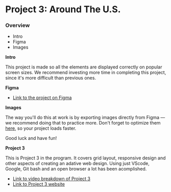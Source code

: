 # Project 3: Around The U.S.

### Overview

- Intro
- Figma
- Images

**Intro**

This project is made so all the elements are displayed correctly on popular screen sizes. We recommend investing more time in completing this project, since it's more difficult than previous ones.

**Figma**

- [Link to the project on Figma](https://www.figma.com/file/ii4xxsJ0ghevUOcssTlHZv/Sprint-3%3A-Around-the-US?node-id=0%3A1)

**Images**

The way you'll do this at work is by exporting images directly from Figma — we recommend doing that to practice more. Don't forget to optimize them [here](https://tinypng.com/), so your project loads faster.

Good luck and have fun!

**Project 3**

This is Project 3 in the program. It covers grid layout, responsive design and other aspects of creating an adative web design. Using just VScode, Google, Git bash and an open browser a lot has been acomplished.
- [Link to video breakdown of Project 3](https://vimeo.com/914539144/de5e2387ff?share=copy)
- [Link to Project 3 website](https://gcoden.github.io/se_project_aroundtheus/)

